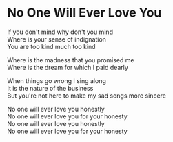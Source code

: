 # No One Will Ever Love You  

If you don't mind why don't you mind  
Where is your sense of indignation  
You are too kind much too kind  

Where is the madness that you promised me  
Where is the dream for which I paid dearly  

When things go wrong I sing along  
It is the nature of the business  
But you're not here to make my sad songs more sincere  

No one will ever love you honestly  
No one will ever love you for your honesty  
No one will ever love you honestly  
No one will ever love you for your honesty  
